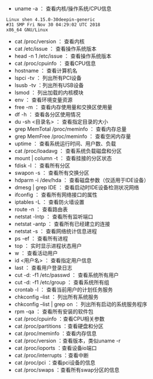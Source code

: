 - uname -a ： 查看内核/操作系统/CPU信息

```
Linux shen 4.15.0-30deepin-generic 
#31 SMP Fri Nov 30 04:29:02 UTC 2018 
x86_64 GNU/Linux

```
- cat /proc/version ： 查看内核
- cat /etc/issue ： 查看操作系统版本
- head -n 1 /etc/issue ： 查看操作系统版本
- cat /proc/cpuinfo ： 查看CPU信息
- hostname ： 查看计算机名
- lspci -tv ： 列出所有PCI设备
- lsusb -tv ：列出所有USB设备
- lsmod ： 列出加载的内核模块
- env ： 查看环境变量资源
- free -m ： 查看内存使用量和交换区使用量
- df -h ： 查看各分区使用情况
- du -sh <目录名> ： 查看指定目录的大小
- grep MemTotal /proc/meminfo ： 查看内存总量
- grep MemFree /proc/meminfo ： 查看空闲内存量
- uptime ： 查看系统运行时间、用户数、负载
- cat /proc/loadavg ： 查看系统负载磁盘和分区
- mount | column -t ： 查看挂接的分区状态
- fdisk -l ： 查看所有分区
- swapon -s ： 查看所有交换分区
- hdparm -i /dev/hda ： 查看磁盘参数（仅适用于IDE设备）
- dmesg | grep IDE ： 查看启动时IDE设备检测状况网络
- ifconfig ： 查看所有网络接口的属性
- iptables -L ： 查看防火墙设置
- route -n ： 查看路由表
- netstat -lntp ： 查看所有监听端口
- netstat -antp ： 查看所有已经建立的连接
- netstat -s ： 查看网络统计信息进程
- ps -ef ： 查看所有进程
- top ： 实时显示进程状态用户
- w ： 查看活动用户
- id <用户名> ： 查看指定用户信息
- last ： 查看用户登录日志
- cut -d: -f1 /etc/passwd ： 查看系统所有用户
- cut -d: -f1 /etc/group ： 查看系统所有组
- crontab -l ： 查看当前用户的计划任务服务
- chkconfig –list ： 列出所有系统服务
- chkconfig –list | grep on ： 列出所有启动的系统服务程序
- rpm -qa ： 查看所有安装的软件包
- cat /proc/cpuinfo ：查看CPU相关参数
- cat /proc/partitions ：查看硬盘和分区
- cat /proc/meminfo ：查看内存信息
- cat /proc/version ：查看版本，类似uname -r
- cat /proc/ioports ：查看设备io端口
- cat /proc/interrupts ：查看中断
- cat /proc/pci ：查看pci设备的信息
- cat /proc/swaps ：查看所有swap分区的信息